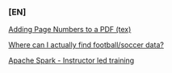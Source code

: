 ### [EN]
[Adding Page Numbers to a PDF (tex)](https://forums.linuxmint.com/viewtopic.php?p=1201936#p1201936)

[Where can I actually find football/soccer data?](https://github.com/jokecamp/jokecamp.com/blob/master/_posts/2014-03-08-guide-to-football-and-soccer-data-and-apis.markdown)

[Apache Spark - Instructor led training](https://academy.databricks.com/instructor-led-training/DB095)